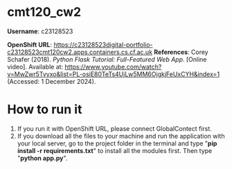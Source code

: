 # cmt120_cw2
**Username**: c23128523

**OpenShift URL**: https://c23128523digital-portfolio-c23128523cmt120cw2.apps.containers.cs.cf.ac.uk
**References**: 
Corey Schafer (2018). _Python Flask Tutorial: Full-Featured Web App_. [Online video]. Available at: https://www.youtube.com/watch?v=MwZwr5Tvyxo&list=PL-osiE80TeTs4UjLw5MM6OjgkjFeUxCYH&index=1 (Accessed: 1 December 2024).

# How to run it
1. If you run it with OpenShift URL, please connect GlobalContect first.
2. If you download all the files to your machine and run the application with your local server, go to the project folder in the terminal and type "**pip install -r requirements.txt**" to install all the modules first. Then type "**python app.py**".
